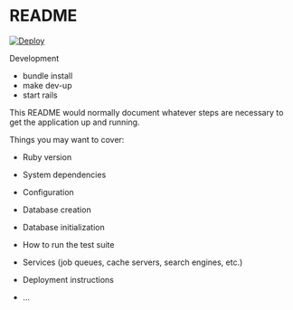 # README

[![Deploy](https://www.herokucdn.com/deploy/button.svg)](https://heroku.com/deploy)

Development
- bundle install
- make dev-up
- start rails


This README would normally document whatever steps are necessary to get the
application up and running.

Things you may want to cover:

* Ruby version

* System dependencies

* Configuration

* Database creation

* Database initialization

* How to run the test suite

* Services (job queues, cache servers, search engines, etc.)

* Deployment instructions

* ...
